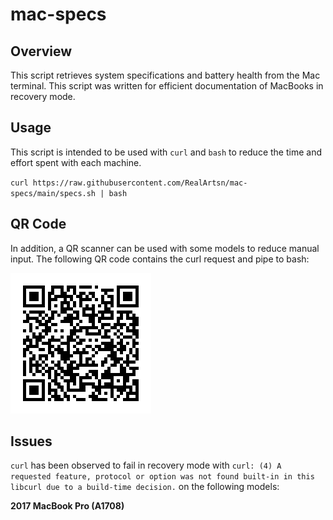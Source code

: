 # mac-specs
## Overview
This script retrieves system specifications and battery health from the Mac terminal. This script was written for efficient documentation of MacBooks in recovery mode. 

## Usage

This script is intended to be used with `curl` and `bash` to reduce the time and effort spent with each machine. 

`curl https://raw.githubusercontent.com/RealArtsn/mac-specs/main/specs.sh | bash`
## QR Code
In addition, a QR scanner can be used with some models to reduce manual input. The following QR code contains the curl request and pipe to bash:

![QR Code](qr.png "curl https://raw.githubusercontent.com/RealArtsn/mac-specs/main/specs.sh | bash")

## Issues
`curl` has been observed to fail in recovery mode with `curl: (4) A requested feature, protocol or option was not found built-in in this libcurl due to a build-time decision.` on the following models:

**2017 MacBook Pro (A1708)**
